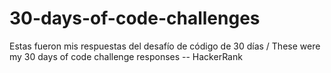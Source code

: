 # 30-days-of-code-challenges
Estas fueron mis respuestas del desafío de código de 30 días /  These were my 30 days of code challenge responses -- HackerRank
